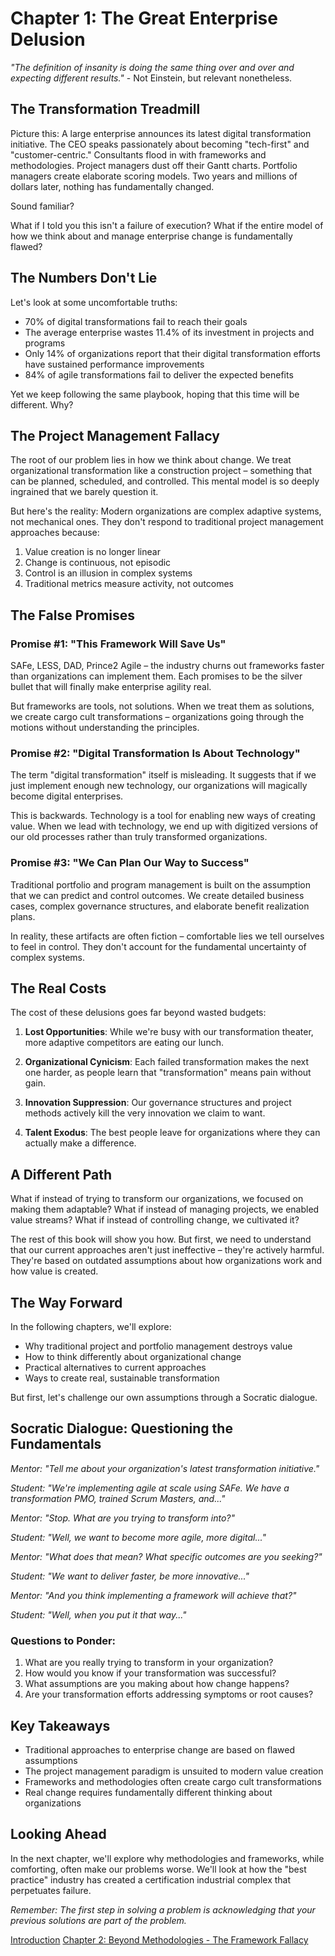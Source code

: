 # Chapter 1: The Great Enterprise Delusion

_"The definition of insanity is doing the same thing over and over and expecting different results."_ - Not Einstein, but relevant nonetheless.

## The Transformation Treadmill

Picture this: A large enterprise announces its latest digital transformation initiative. The CEO speaks passionately about becoming "tech-first" and "customer-centric." Consultants flood in with frameworks and methodologies. Project managers dust off their Gantt charts. Portfolio managers create elaborate scoring models. Two years and millions of dollars later, nothing has fundamentally changed.

Sound familiar?

What if I told you this isn't a failure of execution? What if the entire model of how we think about and manage enterprise change is fundamentally flawed?

## The Numbers Don't Lie

Let's look at some uncomfortable truths:

- 70% of digital transformations fail to reach their goals
- The average enterprise wastes 11.4% of its investment in projects and programs
- Only 14% of organizations report that their digital transformation efforts have sustained performance improvements
- 84% of agile transformations fail to deliver the expected benefits

Yet we keep following the same playbook, hoping that this time will be different. Why?

## The Project Management Fallacy

The root of our problem lies in how we think about change. We treat organizational transformation like a construction project – something that can be planned, scheduled, and controlled. This mental model is so deeply ingrained that we barely question it.

But here's the reality: Modern organizations are complex adaptive systems, not mechanical ones. They don't respond to traditional project management approaches because:

1. Value creation is no longer linear
2. Change is continuous, not episodic
3. Control is an illusion in complex systems
4. Traditional metrics measure activity, not outcomes

## The False Promises

### Promise #1: "This Framework Will Save Us"

SAFe, LESS, DAD, Prince2 Agile – the industry churns out frameworks faster than organizations can implement them. Each promises to be the silver bullet that will finally make enterprise agility real.

But frameworks are tools, not solutions. When we treat them as solutions, we create cargo cult transformations – organizations going through the motions without understanding the principles.

### Promise #2: "Digital Transformation Is About Technology"

The term "digital transformation" itself is misleading. It suggests that if we just implement enough new technology, our organizations will magically become digital enterprises.

This is backwards. Technology is a tool for enabling new ways of creating value. When we lead with technology, we end up with digitized versions of our old processes rather than truly transformed organizations.

### Promise #3: "We Can Plan Our Way to Success"

Traditional portfolio and program management is built on the assumption that we can predict and control outcomes. We create detailed business cases, complex governance structures, and elaborate benefit realization plans.

In reality, these artifacts are often fiction – comfortable lies we tell ourselves to feel in control. They don't account for the fundamental uncertainty of complex systems.

## The Real Costs

The cost of these delusions goes far beyond wasted budgets:

1. **Lost Opportunities**: While we're busy with our transformation theater, more adaptive competitors are eating our lunch.

2. **Organizational Cynicism**: Each failed transformation makes the next one harder, as people learn that "transformation" means pain without gain.

3. **Innovation Suppression**: Our governance structures and project methods actively kill the very innovation we claim to want.

4. **Talent Exodus**: The best people leave for organizations where they can actually make a difference.

## A Different Path

What if instead of trying to transform our organizations, we focused on making them adaptable? What if instead of managing projects, we enabled value streams? What if instead of controlling change, we cultivated it?

The rest of this book will show you how. But first, we need to understand that our current approaches aren't just ineffective – they're actively harmful. They're based on outdated assumptions about how organizations work and how value is created.

## The Way Forward

In the following chapters, we'll explore:

- Why traditional project and portfolio management destroys value
- How to think differently about organizational change
- Practical alternatives to current approaches
- Ways to create real, sustainable transformation

But first, let's challenge our own assumptions through a Socratic dialogue.

## Socratic Dialogue: Questioning the Fundamentals

_Mentor: "Tell me about your organization's latest transformation initiative."_

_Student: "We're implementing agile at scale using SAFe. We have a transformation PMO, trained Scrum Masters, and..."_

_Mentor: "Stop. What are you trying to transform into?"_

_Student: "Well, we want to become more agile, more digital..."_

_Mentor: "What does that mean? What specific outcomes are you seeking?"_

_Student: "We want to deliver faster, be more innovative..."_

_Mentor: "And you think implementing a framework will achieve that?"_

_Student: "Well, when you put it that way..."_

### Questions to Ponder:

1. What are you really trying to transform in your organization?
2. How would you know if your transformation was successful?
3. What assumptions are you making about how change happens?
4. Are your transformation efforts addressing symptoms or root causes?

## Key Takeaways

- Traditional approaches to enterprise change are based on flawed assumptions
- The project management paradigm is unsuited to modern value creation
- Frameworks and methodologies often create cargo cult transformations
- Real change requires fundamentally different thinking about organizations

## Looking Ahead

In the next chapter, we'll explore why methodologies and frameworks, while comforting, often make our problems worse. We'll look at how the "best practice" industry has created a certification industrial complex that perpetuates failure.

_Remember: The first step in solving a problem is acknowledging that your previous solutions are part of the problem._

[Introduction](Introduction.md)
[Chapter 2: Beyond Methodologies - The Framework Fallacy](Chapter2.md)

